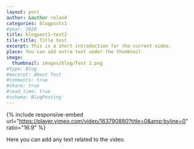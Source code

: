 ```yaml
---
layout: post
author: &author roland
categories: blogposts1
#year: 2020
title: blogpost1-test2
tile-title: Title test
excerpt: This is a short introduction for the current video.
place: You can add extra text under the thumbnail
image:
  thumbnail: images/blog/Test 2.png
#type: Blog
#excerpt: About Test
#comments: true
#share: true
#read_time: true
#schema: BlogPosting
---
```



{% include responsive-embed url="https://player.vimeo.com/video/163790880?title=0&amp;byline=0" ratio="16:9" %}

Here you can add any text related to the video.